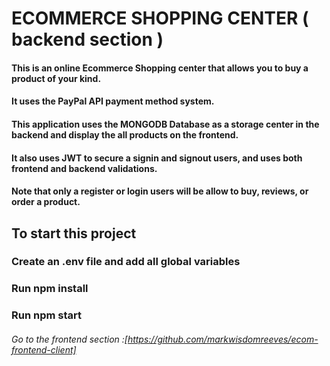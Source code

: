 # ECOMMERCE SHOPPING CENTER ( backend section )

#### This is an online Ecommerce Shopping center that allows you to buy a product of your kind.
#### It uses the PayPal API payment method system. 
#### This application uses the MONGODB Database as a storage center in the backend and display the all products on the frontend.
#### It also uses JWT to secure a signin and signout users, and uses both frontend and backend validations.
#### Note that only a register or login users will be allow to buy, reviews, or order a product.

## To start this project

### Create an .env file and add all global variables
### Run npm install
### Run npm start

###### Go to the frontend section :[https://github.com/markwisdomreeves/ecom-frontend-client]





